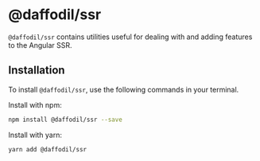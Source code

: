 # @daffodil/ssr
`@daffodil/ssr` contains utilities useful for dealing with and adding features to the Angular SSR.

## Installation
To install `@daffodil/ssr`, use the following commands in your terminal.

Install with npm:
```bash
npm install @daffodil/ssr --save
```

Install with yarn:

```bash
yarn add @daffodil/ssr
```
